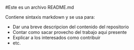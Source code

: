 #Este es un archivo README.md

Contiene sintaxis markdown y se usa para:

* Dar una breve descripcion del contenido del repositorio
* Contar como sacar provecho del trabajo aqui presente
* Explicar a los interesados como contribuir
* etc.
